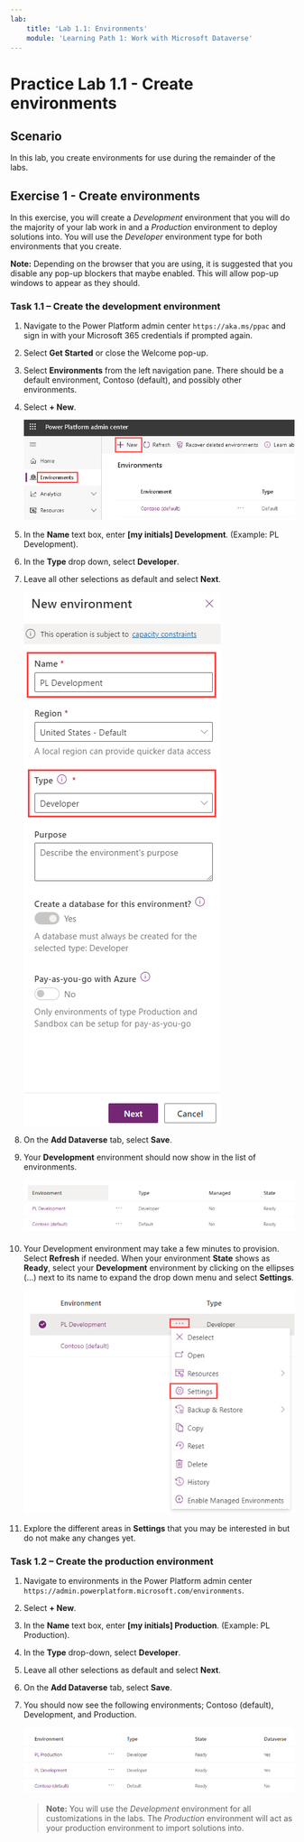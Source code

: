 ```yaml
---
lab:
    title: 'Lab 1.1: Environments'
    module: 'Learning Path 1: Work with Microsoft Dataverse'
---
```


# Practice Lab 1.1 - Create environments

## Scenario

In this lab, you create environments for use during the remainder of the labs.

## Exercise 1 - Create environments

In this exercise, you will create a *Development* environment that you will do the majority of your lab work in and a *Production* environment to deploy solutions into. You will use the *Developer* environment type for both environments that you create.

**Note:** Depending on the browser that you are using, it is suggested that you disable any pop-up blockers that maybe enabled. This will allow pop-up windows to appear as they should.

### Task 1.1 – Create the development environment

1. Navigate to the Power Platform admin center `https://aka.ms/ppac` and sign in with your Microsoft 365 credentials if prompted again.

1. Select **Get Started** or close the Welcome pop-up.

1. Select **Environments** from the left navigation pane. There should be a default environment, Contoso (default), and possibly other environments.

1. Select **+ New**.

   ![Environment in the Power Platform admin center.](../media/ppac-environments.png)

1. In the **Name** text box, enter **[my initials] Development**. (Example: PL Development).

1. In the **Type** drop down, select **Developer**.

1. Leave all other selections as default and select **Next**.

   ![New environment.](../media/new-environment.png)

1. On the **Add Dataverse** tab, select **Save**.

1. Your **Development** environment should now show in the list of environments.

   ![Environment in the Power Platform admin center.](../media/ppac-environments-dev.png)

1. Your Development environment may take a few minutes to provision. Select **Refresh** if needed. When your environment **State** shows as **Ready**, select your **Development** environment by clicking on the ellipses (...) next to its name to expand the drop down menu and select **Settings**.

   ![Environment in the Power Platform admin center.](../media/ellipses-settings-dev.png)

1. Explore the different areas in **Settings** that you may be interested in but do not make any changes yet.

### Task 1.2 – Create the production environment

1. Navigate to environments in the Power Platform admin center `https://admin.powerplatform.microsoft.com/environments`.

1. Select **+ New**.

1. In the **Name** text box, enter **[my initials] Production**. (Example: PL Production).

1. In the **Type** drop-down, select **Developer**.

1. Leave all other selections as default and select **Next**.

1. On the **Add Dataverse** tab, select **Save**.

1. You should now see the following environments; Contoso (default), Development, and Production.

   ![Environments.](../media/environments-all-dev.png)

   > **Note:** You will use the *Development* environment for all customizations in the labs. The *Production* environment will act as your production environment to import solutions into.
